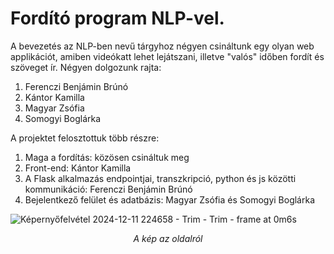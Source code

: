 # Fordító program NLP-vel.
A bevezetés az NLP-ben nevű tárgyhoz négyen csináltunk egy olyan web applikációt, amiben videókatt lehet
lejátszani, illetve "valós" időben fordít és szöveget ír.
Négyen dolgozunk rajta:

<ol>
  <li>Ferenczi Benjámin Brúnó</li>
  <li>Kántor Kamilla</li>
  <li>Magyar Zsófia</li>
  <li>Somogyi Boglárka</li>
</ol>

A projektet felosztottuk több részre:
<ol>
  <li>Maga a fordítás: közösen csináltuk meg</li> 
  <li>Front-end: Kántor Kamilla</li>
  <li>A Flask alkalmazás endpointjai, transzkripció, python és js közötti kommunikáció: Ferenczi Benjámin Brúnó</li>
  <li>Bejelentkező felület és adatbázis: Magyar Zsófia és Somogyi Boglárka</li>
</ol>

![Képernyőfelvétel 2024-12-11 224658 - Trim - Trim - frame at 0m6s](https://github.com/user-attachments/assets/91894228-6759-4c64-aa53-6c802f9d7dee)
<p align="center"><i>A kép az oldalról</i> </p> 

